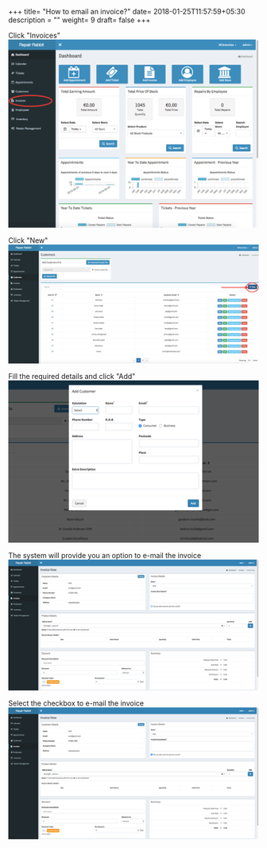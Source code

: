 +++
title= "How to email an invoice?"
date= 2018-01-25T11:57:59+05:30
description = ""
weight= 9
draft= false
+++

Click "Invoices"
![How to email an invoice?](/images/invoice/is_it_possible_to_email_invoice/go_to_invoice.png)

Click "New"
![How to email an invoice?](/images/invoice/is_it_possible_to_email_invoice/clcik_new.png)

Fill the required details and click "Add"
![How to email an invoice?](/images/invoice/is_it_possible_to_email_invoice/add_required_details_and_add.png)

The system will provide you an option to e-mail the invoice
![How to email an invoice?](/images/invoice/is_it_possible_to_email_invoice/do_also_want_to_send_an_email.png)

Select the checkbox to e-mail the invoice
![How to email an invoice?](/images/invoice/is_it_possible_to_email_invoice/do_also_want_to_send_an_email_TICK.png)






